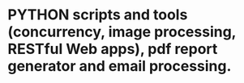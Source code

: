 # PYTHON scripts and tools (concurrency, image processing, RESTful Web apps), pdf report generator and email processing.



